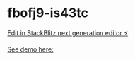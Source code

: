 # fbofj9-is43tc

[Edit in StackBlitz next generation editor ⚡️](https://stackblitz.com/~/github.com/bogdandevlpr/fbofj9-is43tc)


[See demo here: ](https://bogdandevlpr.github.io/table-excel-copy-paste/dist/example-app/index.html)
